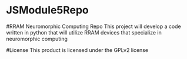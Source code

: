# JSModule5Repo

#RRAM Neuromorphic Computing Repo
This project will develop a code written in python that will utilize RRAM devices that specialize in neuromorphic computing

#License
This product is licensed under the GPLv2 license 
